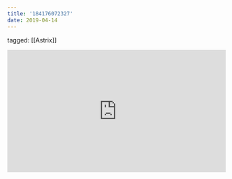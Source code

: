 ```yaml
---
title: '184176072327'
date: 2019-04-14
---
```

tagged: [[Astrix]]
<iframe allow="accelerometer; autoplay; clipboard-write; encrypted-media; gyroscope; picture-in-picture" allowfullscreen="" frameborder="0" height="281" id="youtube_iframe" src="https://www.youtube.com/embed/lIuEuJvKos4?feature=oembed&amp;enablejsapi=1&amp;origin=https://safe.txmblr.com&amp;wmode=opaque" width="500"></iframe>